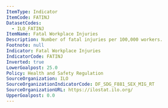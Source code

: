 ```yaml
---
ItemType: Indicator
ItemCode: FATINJ
DatasetCodes:
  - ILO_FATINJ
ItemName: Fatal Workplace Injuries
Description: Number of fatal injuries per 100,000 workers.
Footnote: null
Indicator: Fatal Workplace Injuries
IndicatorCode: FATINJ
Inverted: true
LowerGoalpost: 25.0
Policy: Health and Safety Regulation
SourceOrganization: ILO
SourceOrganizationIndicatorCode: DF_SDG_F881_SEX_MIG_RT
SourceOrganizationURL: https://ilostat.ilo.org/
UpperGoalpost: 0.0
---
```


